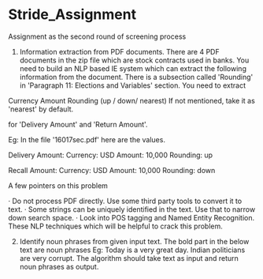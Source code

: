 # Stride_Assignment
Assignment as the second round of screening process

1. Information extraction from PDF documents. There are 4 PDF documents in the zip file which are stock contracts used in banks. You need to build an NLP based IE system which can extract the following information from the document. There is a subsection called 'Rounding' in 'Paragraph 11: Elections and Variables' section. You need to extract


Currency
Amount
Rounding (up / down/ nearest) If not mentioned, take it as 'nearest' by default.

for 'Delivery Amount' and 'Return Amount'.

Eg: In the file '16017sec.pdf' here are the values.

Delivery Amount: Currency: USD  Amount: 10,000  Rounding: up

Recall Amount: Currency: USD  Amount: 10,000  Rounding: down

 A few pointers on this problem


·      Do not process PDF directly. Use some third party tools to convert it to text.
·      Some strings can be uniquely identified in the text. Use that to narrow down search space.
·      Look into POS tagging and Named Entity Recognition. These NLP techniques which will be helpful to crack this problem.

2. Identify noun phrases from given input text. The bold part in the below text are noun phrases
Eg: Today is a very great day. Indian politicians are very corrupt.
The algorithm should take text as input and return noun phrases as output.
